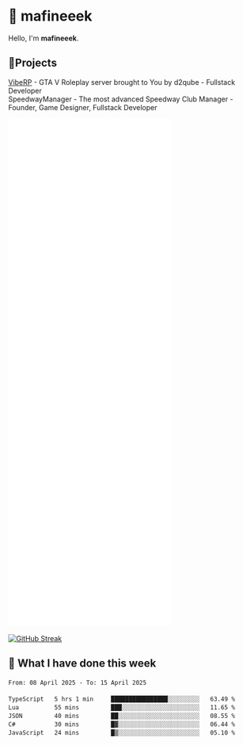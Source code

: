 # 👋 mafineeek
Hello, I'm **mafineeek**.

## 📝Projects

[VibeRP](https://v-rp.pl) - GTA V Roleplay server brought to You by d2qube - Fullstack Developer<br/>
SpeedwayManager - The most advanced Speedway Club Manager - Founder, Game Designer, Fullstack Developer


![](./github-metrics.svg)

[![GitHub Streak](https://streak-stats.demolab.com/?user=mafineeek)](https://git.io/streak-stats)

## 📰 What I have done this week
<!--START_SECTION:waka-->

```txt
From: 08 April 2025 - To: 15 April 2025

TypeScript   5 hrs 1 min     ████████████████░░░░░░░░░   63.49 %
Lua          55 mins         ███░░░░░░░░░░░░░░░░░░░░░░   11.65 %
JSON         40 mins         ██░░░░░░░░░░░░░░░░░░░░░░░   08.55 %
C#           30 mins         █▓░░░░░░░░░░░░░░░░░░░░░░░   06.44 %
JavaScript   24 mins         █▒░░░░░░░░░░░░░░░░░░░░░░░   05.10 %
```

<!--END_SECTION:waka-->
